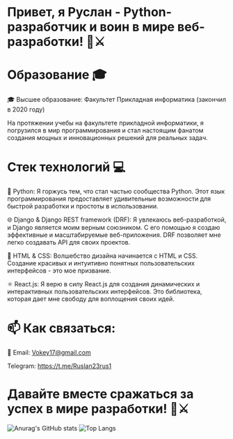 # Привет, я Руслан - Python-разработчик и воин в мире веб-разработки! 🐍⚔️

# Образование 🎓

🎓 Высшее образование: Факультет Прикладная информатика (закончил в 2020 году)

На протяжении учебы на факультете прикладной информатики, я погрузился в мир программирования и стал настоящим фанатом создания мощных и инновационных решений для реальных задач.

# Стек технологий 💻

🐍 Python: Я горжусь тем, что стал частью сообщества Python. Этот язык программирования предоставляет удивительные возможности для быстрой разработки и простоты в использовании.

🌐 Django & Django REST framework (DRF): Я увлекаюсь веб-разработкой, и Django является моим верным союзником. С его помощью я создаю эффективные и масштабируемые веб-приложения. DRF позволяет мне легко создавать API для своих проектов.

🎨 HTML & CSS: Волшебство дизайна начинается с HTML и CSS. Создание красивых и интуитивно понятных пользовательских интерфейсов - это мое призвание.

⚛️ React.js: Я верю в силу React.js для создания динамических и интерактивных пользовательских интерфейсов. Это библиотека, которая дает мне свободу для воплощения своих идей.


# 📫 Как связаться:

📧 Email: Vokey17@gmail.com

Telegram: https://t.me/Ruslan23rus1

# Давайте вместе сражаться за успех в мире разработки! 🌟⚔️

![Anurag's GitHub stats](https://github-readme-stats.vercel.app/api?username=Vokey-py&show_icons=true&theme=tokyonight) ![Top Langs](https://github-readme-stats.vercel.app/api/top-langs/?username=Vokey-py&layout=compact&theme=tokyonight)

